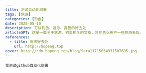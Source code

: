 ```yaml
---
title: 测试自动化部署
tags: [旅游]
categories: [钓鱼]
date: 2025-05-10
description: 可以钓鱼、游泳、露营的好去处
articleGPT: 这是一篇关于旅游、钓鱼相关的文章，旨在告诉用户一些旅游去处。
references:
  - title: 周末好去处
    url: http://bopeng.top
cover: http://cdn.bopeng.top/blog/Sara11715864931507685.jpg
---
```


    我测试github自动化部署
